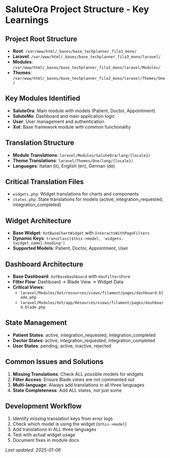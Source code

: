 # SaluteOra Project Structure - Key Learnings

## Project Root Structure
- **Root**: `/var/www/html/_bases/base_techplanner_fila3_mono/`
- **Laravel**: `/var/www/html/_bases/base_techplanner_fila3_mono/laravel/`
- **Modules**: `/var/www/html/_bases/base_techplanner_fila3_mono/laravel/Modules/`
- **Themes**: `/var/www/html/_bases/base_techplanner_fila3_mono/laravel/Themes/One/`

## Key Modules Identified
- **SaluteOra**: Main module with models (Patient, Doctor, Appointment)
- **SaluteMo**: Dashboard and main application logic
- **User**: User management and authentication
- **Xot**: Base framework module with common functionality

## Translation Structure
- **Module Translations**: `laravel/Modules/SaluteOra/lang/{locale}/`
- **Theme Translations**: `laravel/Themes/One/lang/{locale}/`
- **Languages**: Italian (it), English (en), German (de)

## Critical Translation Files
- `widgets.php`: Widget translations for charts and components
- `states.php`: State translations for models (active, integration_requested, integration_completed)

## Widget Architecture
- **Base Widget**: `XotBaseChartWidget` with `InteractsWithPageFilters`
- **Dynamic Keys**: `transClass($this->model, 'widgets.{widget_name}.heading')`
- **Supported Models**: Patient, Doctor, Appointment, User

## Dashboard Architecture
- **Base Dashboard**: `XotBaseDashboard` with `HasFiltersForm`
- **Filter Flow**: Dashboard → Blade View → Widget Data
- **Critical Views**: 
  - `laravel/Modules/Xot/resources/views/filament/pages/dashboard.blade.php`
  - `laravel/Modules/Xot/app/Resources/views/filament/pages/dashboard.blade.php`

## State Management
- **Patient States**: active, integration_requested, integration_completed
- **Doctor States**: active, integration_requested, integration_completed
- **User States**: pending, active, inactive, rejected

## Common Issues and Solutions
1. **Missing Translations**: Check ALL possible models for widgets
2. **Filter Access**: Ensure Blade views are not commented out
3. **Multi-language**: Always add translations in all three languages
4. **State Completeness**: Add ALL states, not just some

## Development Workflow
1. Identify missing translation keys from error logs
2. Check which model is using the widget (`$this->model`)
3. Add translations in ALL three languages
4. Test with actual widget usage
5. Document fixes in module docs

*Last updated: 2025-01-06* 
